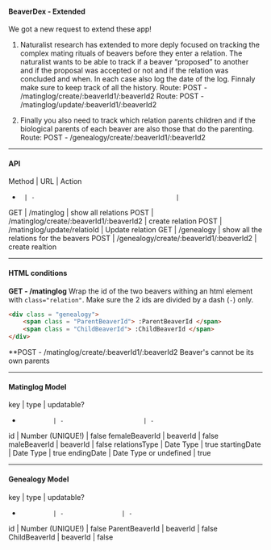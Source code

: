#### **BeaverDex - Extended**

We got a new request to extend these app!

1. Naturalist research has extended to more deply focused on tracking the complex mating rituals of beavers before they enter a relation. The naturalist wants to be able to track if a beaver “proposed” to another and if the proposal was accepted or not and if the relation was concluded and when. In each case also log the date of the log. Finnaly make sure to keep track of all the history.
    Route: POST - /matinglog/create/:beaverId1/:beaverId2
    Route: POST - /matinglog/update/:beaverId1/:beaverId2

2. Finally you also need to track which relation parents children and if the biological parents of each beaver are also those that do the parenting.
    Route: POST - /genealogy/create/:beaverId1/:beaverId2

---
#### **API**

Method | URL                                     | Action
-      | -                                       |
GET    | /matinglog                              | show all relations
POST   | /matinglog/create/:beaverId1/:beaverId2 | create relation
POST   | /matinglog/update/relatioId             | Update relation
GET    | /genealogy                              | show all the relations for the beavers
POST   | /genealogy/create/:beaverId1/:beaverId2 | create realtion

---
#### **HTML conditions**

**GET - /matinglog**
Wrap the id of the two beavers withing an html element with ```class="relation"```. Make sure the 2 ids are divided by a dash (```-```) only.
```html
<div class = "genealogy">
    <span class = "ParentBeaverId"> :ParentBeaverId </span>
    <span class = "ChildBeaverId"> :ChildBeaverId </span>
</div>
```

**POST - /matinglog/create/:beaverId1/:beaverId2
Beaver's cannot be its own parents


---
#### **Matinglog Model**

key            | type                   | updatable?
-              | -                      | -
id             | Number (UNIQUE!)       | false
femaleBeaverId | beaverId               | false
maleBeaverId   | beaverId               | false
relationsType  | Date Type              | true
startingDate   | Date Type              | true
endingDate     | Date Type or undefined | true


---
#### **Genealogy Model**

key            | type             | updatable?
-              | -                | -
id             | Number (UNIQUE!) | false
ParentBeaverId | beaverId         | false
ChildBeaverId  | beaverId         | false